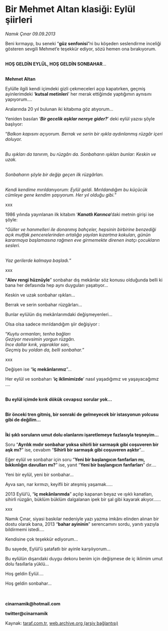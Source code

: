 # Bir Mehmet Altan klasiği: Eylül şiirleri

*Namık Çınar 09.09.2013*

<div class="yazi"><p>Beni kırmayıp, bu seneki “<b>güz senfonisi</b>”ni bu köşeden seslendirme inceliği gösteren sevgili Mehmet’e teşekkür ediyor, sözü hemen ona bırakıyorum.</p>
<p><b><br/>HOŞ GELDİN EYLÜL, HOŞ GELDİN SONBAHAR</b>... </p>
<p><b><br/>Mehmet Altan</b></p>
<p>Eylülle ilgili kendi içimdeki gizli çekmeceleri açıp kapatırken, geçmiş ayinlerimdeki ‘<b>kutsal metinleri</b>’ her merak ettiğimde yaptığımın aynısını yapıyorum....</p>
<p>Aralarında 20 yıl bulunan iki kitabıma göz atıyorum...</p>
<p>Yeniden basılan ‘<b><i>Bir gecelik aşklar nereye gider?</i></b>’ deki eylül yazısı şöyle başlıyor:</p>
<p>“<i>Balkon kapısını açıyorum. Berrak ve serin bir ışıkla aydınlanmış rüzgâr içeri doluyor.</i></p>
<p><i><br/>Bu ışıkları da tanırım, bu rüzgârı da. Sonbaharın ışıkları bunlar: Keskin ve uzak.</i></p>
<p><i><br/>Sonbaharın şöyle bir değip geçen ilk rüzgârları.</i></p>
<p><i><br/>Kendi kendime mırıldanıyorum: Eylül geldi. Mırıldandığım bu küçücük cümleye gene kendim şaşıyorum. Her yıl olduğu gibi.</i>”</p>
<p>xxx</p>
<p>1986 yılında yayınlanan ilk kitabım ‘<b><i>Kanatlı Karınca</i></b>’daki metnin girişi ise şöyle:</p>
<p>“<i>Güller ve hanımelleri ile donanmış bahçeler, hepsinin birbirine benzediği açık mutfak pencerelerinden ortalığa yayılan kızartma kokuları, günün kararmaya başlamasına rağmen eve girmemekte direnen inatçı çocukların sesleri.</i></p>
<p><i><br/>Yaz gerilerde kalmaya başladı.</i>”</p>
<p>xxx</p>
<p>“<b>Alev rengi hüznüyle</b>” sonbahar dış mekânlar söz konusu olduğunda belli ki bana her defasında hep aynı duyguları yaşatıyor...</p>
<p>Keskin ve uzak sonbahar ışıkları...</p>
<p>Berrak ve serin sonbahar rüzgârları...</p>
<p>Bunlar eylülün dış mekânlarımdaki değişmeyenleri...</p>
<p>Olsa olsa sadece mırıldandığım şiir değişiyor :</p>
<p>“<i>Kuytu ormanları, tenha bağları</i><i><br/>Geziyor mevsimin yorgun rüzgârı.</i><i><br/>İnce dallar kırık, yapraklar sarı,</i><i><br/>Geçmiş bu yoldan da, belli sonbahar.</i>”</p>
<p>xxx</p>
<p>Değişen ise “<b>iç mekânlarımız</b>”...</p>
<p>Her eylül ve sonbaharı ‘<b>iç iklimimizde</b>’ nasıl yaşadığımız ve yaşayacağımız ....</p>
<p><strong><br/>Bu eylül içimde kırık dökük cevapsız sorular yok...</strong></p>
<p><strong><br/>Bir önceki tren gitmiş, bir sonraki de gelmeyecek bir istasyonun yolcusu gibi de değilim...</strong></p>
<p><strong><br/>İki şıklı soruların umut dolu olanlarını işaretlemeye fazlasıyla teşneyim...</strong></p>
<p>Soru “<b>Ayrılık mıdır sonbahar yoksa sihirli bir sarmaşık gibi coşuveren bir aşk mı?</b>” ise, cevabım “<b>Sihirli bir sarmaşık gibi coşuveren aşktır</b>”... </p>
<p>Eğer eylül ve sonbahar için soru “<b>Yeni bir başlangıcın fanfarları mı, bıkkınlığın davulları mı?</b>” ise, yanıt “<b>Yeni bir başlangıcın fanfarları</b>” dır....</p>
<p>Yeni bir eylül, yeni bir sonbahar...</p>
<p>Ayva sarı, nar kırmızı, keyifli bir ateşmiş yaşamak.....</p>
<p>2013 Eylül’ü, “<b>iç mekânlarımda</b>” açılıp kapanan beyaz ve ışıklı kanatları, sihirli rüzgârı, büklüm büklüm dalgalanan ipek bir şal gibi kayarak akıyor......</p>
<p>xxx</p>
<p>Namık Çınar, siyasi baskılar nedeniyle yazı yazma imkânı elinden alınan bir dostu olarak bana, 2013 “<b>bahar ayininin</b>” serencamını sordu, yanıtı yazıyla bildirmemi istedi....</p>
<p>Kendisine çok teşekkür ediyorum...</p>
<p>Bu sayede, Eylül’ü şatafatlı bir ayinle karşılıyorum...</p>
<p>Bu eylülün dışarıdaki duygu dekoru benim için değişmese de iç iklimim umut dolu fasıllarla yüklü...</p>
<p>Hoş geldin Eylül....</p>
<p>Hoş geldin sonbahar...</p>
<p><b><br/><br/>cinarnamik@hotmail.com</b></p>
<p><b>twitter@cinarnamik</b></p>
</div>

Kaynak: [taraf.com.tr](http://www.taraf.com.tr:80/namik-cinar/makale-bir-mehmet-altan-klasigi-eylul-siirleri.htm), [web.archive.org (arşiv bağlantısı)](http://web.archive.org/web/20130911140413/http://www.taraf.com.tr:80/namik-cinar/makale-bir-mehmet-altan-klasigi-eylul-siirleri.htm)

